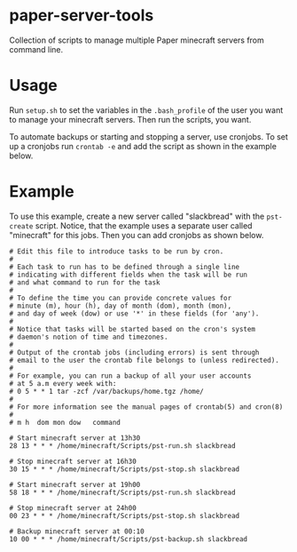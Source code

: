 # paper-server-tools
Collection of scripts to manage multiple Paper minecraft servers from command line.

# Usage

Run ```setup.sh``` to set the variables in the ```.bash_profile``` of the user you want to manage 
your minecraft servers.
Then run the scripts, you want.

To automate backups or starting and stopping a server, use cronjobs.
To set up a cronjobs run ```crontab -e``` and add the script as shown in the example below.


# Example

To use this example, create a new server called "slackbread" with the ```pst-create``` script.
Notice, that the example uses a separate user called "minecraft" for this jobs.
Then you can add cronjobs as shown below.

```
# Edit this file to introduce tasks to be run by cron.
# 
# Each task to run has to be defined through a single line
# indicating with different fields when the task will be run
# and what command to run for the task
# 
# To define the time you can provide concrete values for
# minute (m), hour (h), day of month (dom), month (mon),
# and day of week (dow) or use '*' in these fields (for 'any').
# 
# Notice that tasks will be started based on the cron's system
# daemon's notion of time and timezones.
# 
# Output of the crontab jobs (including errors) is sent through
# email to the user the crontab file belongs to (unless redirected).
# 
# For example, you can run a backup of all your user accounts
# at 5 a.m every week with:
# 0 5 * * 1 tar -zcf /var/backups/home.tgz /home/
# 
# For more information see the manual pages of crontab(5) and cron(8)
# 
# m h  dom mon dow   command

# Start minecraft server at 13h30
28 13 * * * /home/minecraft/Scripts/pst-run.sh slackbread

# Stop minecraft server at 16h30
30 15 * * * /home/minecraft/Scripts/pst-stop.sh slackbread

# Start minecraft server at 19h00
58 18 * * * /home/minecraft/Scripts/pst-run.sh slackbread

# Stop minecraft server at 24h00
00 23 * * * /home/minecraft/Scripts/pst-stop.sh slackbread

# Backup minecraft server at 00:10
10 00 * * * /home/minecraft/Scripts/pst-backup.sh slackbread
```
